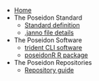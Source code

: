 <!-- docs/_sidebar.md -->

* [Home](home.md)
* The Poseidon Standard
	* [Standard definition](standard.md)
	* [.janno file details](janno_details.md)
* The Poseidon Software
	* [trident CLI software](trident.md)
	* [poseidonR R package](poseidonR.md)
* The Poseidon Repositories
	* [Repository guide](repos.md)
